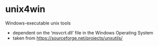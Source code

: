 # unix4win

Windows-executable unix tools
* dependent on the ‘msvcrt.dll’ file in the Windows Operating System
* taken from https://sourceforge.net/projects/unxutils/

